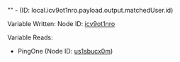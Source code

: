 "" - (ID: local.icv9ot1nro.payload.output.matchedUser.id)

Variable Written:
Node ID: [icv9ot1nro](../nodes/icv9ot1nro.md)

Variable Reads:
* PingOne (Node ID: [us1sbucx0m](../nodes/us1sbucx0m.md))
